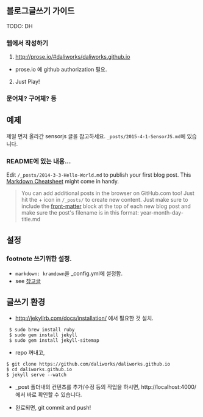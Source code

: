 ## 블로그글쓰기 가이드
TODO: DH

### 웹에서 작성하기
1. http://prose.io/#daliworks/daliworks.github.io
  - prose.io 에 github authorization 필요.
2. Just Play!

### 문어체? 구어체? 등

## 예제
제일 먼저 올라간 sensorjs 글을 참고하세요. ```_posts/2015-4-1-SensorJS.md```에 있습니다.

### README에 있는 내용...
Edit `/_posts/2014-3-3-Hello-World.md` to publish your first blog post. This [Markdown Cheatsheet](http://www.jekyllnow.com/Markdown-Style-Guide/) might come in handy.

> You can add additional posts in the browser on GitHub.com too! Just hit the + icon in `/_posts/` to create new content. Just make sure to include the [front-matter](http://jekyllrb.com/docs/frontmatter/) block at the top of each new blog post and make sure the post's filename is in this format: year-month-day-title.md

## 설정 

### footnote 쓰기위한 설정.
 - ```markdown: kramdown```을 _config.yml에 설정함. 
 - see [참고글](http://stackoverflow.com/questions/19483975/jekyll-on-github-pages-any-way-to-add-footnotes-in-markdown)

## 글쓰기 환경

 - http://jekyllrb.com/docs/installation/ 에서 필요한 것 설치.
 ```
  $ sudo brew install ruby
  $ sudo gem install jekyll
  $ sudo gem install jekyll-sitemap
 ```

 - repo 꺼내고, 
 ```
 $ git clone https://github.com/daliworks/daliworks.github.io
 $ cd daliworks.github.io
 $ jekyll serve --watch
 ```

 - _post 폴더내의 컨텐츠를 추가/수정 등의 작업을 하시면, http://localhost:4000/ 에서 바로 확인할 수 있습니다.

 - 완료되면, git commit and push!


